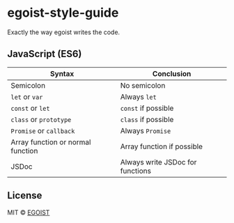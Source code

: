 # egoist-style-guide

Exactly the way egoist writes the code.

## JavaScript (ES6)

|Syntax|Conclusion|
|---|---|
|Semicolon|No semicolon|
|`let` or `var`|Always `let`|
|`const` or `let`|`const` if possible|
|`class` or `prototype`|`class` if possible|
|`Promise` or `callback`|Always `Promise`|
|Array function or normal function|Array function if possible|
|JSDoc|Always write JSDoc for functions|

## License

MIT &copy; [EGOIST](https://github.com/egoist)

